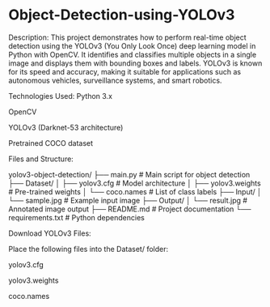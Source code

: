 # Object-Detection-using-YOLOv3

Description:
This project demonstrates how to perform real-time object detection using the YOLOv3 (You Only Look Once) deep learning model in Python with OpenCV. It identifies and classifies multiple objects in a single image and displays them with bounding boxes and labels. YOLOv3 is known for its speed and accuracy, making it suitable for applications such as autonomous vehicles, surveillance systems, and smart robotics.

Technologies Used:
Python 3.x

OpenCV

YOLOv3 (Darknet-53 architecture)

Pretrained COCO dataset

Files and Structure:

yolov3-object-detection/
├── main.py               # Main script for object detection
├── Dataset/
│   ├── yolov3.cfg        # Model architecture
│   ├── yolov3.weights    # Pre-trained weights
│   └── coco.names        # List of class labels
├── Input/
│   └── sample.jpg        # Example input image
├── Output/
│   └── result.jpg        # Annotated image output
├── README.md             # Project documentation
└── requirements.txt      # Python dependencies

Download YOLOv3 Files:

Place the following files into the Dataset/ folder:

yolov3.cfg

yolov3.weights

coco.names
